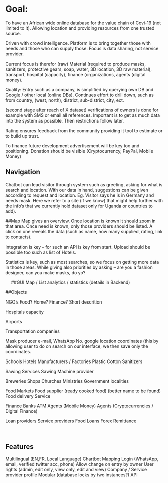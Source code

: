 # Goal: 
To have an African wide online database for the value chain of Covi-19 (not limited to it). Allowing location and providing resources from one trusted source.  

Driven with crowd intelligence.  Platform is to bring together those with needs and those who can supply those. Focus is data sharing, not service provider.

Current focus is therefor (raw) Material (required to produce masks, sanitizers, protective gears, soap, water, 3D location, 3D raw material), transport, hospital (capacity), finance (organizations, agents (digital money). 

Quality: Entry such as a company, is simplified by querying own DB and Google / other local (online DBs). Continues effort to drill down, such as from country, (west, north), district, sub-district, city, ect.

(second stage after reach of X dataset) verifications of owners is done for example with SMS or email all references. Important is to get as much data into the system as possible. Then restrictions follow later.

Rating ensures feedback from the community providing it tool to estimate or to build up trust.

To finance future development advertisement will be key too and positioning. Donation should be visible (Cryptocurrency, PayPal, Mobile Money)

## Navigation
Chatbot can lead visitor through system such as greeting, asking for what is search and location. With our data in hand, suggestions can be given according to request and location.  Eg. Visitor says he is in Germany and needs mask. Here we refer to a site (if we know) that might help further with the info’s that we currently hold dataset only for Uganda or countries to add).

##Map 
Map gives an overview. Once location is known it should zoom in that area. Once need is known, only those providers should be listed. A click on one reveals the data (such as name, how many supplied, rating, link to contacts).

Integration is key – for such an API is key from start. Upload should be possible too such as list of Hotels.

Statistics is key, such as most searches, so we focus on getting more data in those areas. While giving also priorities by asking – are you a fashion designer, can you make masks, do yo?

 
##GUI
	Map / List
	analytics / statistics (details in Backend)

##Objects

NGO’s
	Food?
	Home?
	Finance?
	Short descrition

Hospitals 
	capacity

Airports 

Transportation companies

Mask producer
	e-mail, 
	WhatsApp No. 
	google location coordinates (this by allowing user to do on search on our interface, we then save  only the coordinates.

Schools
Hotels
Manufacturers / Factories
	Plastic
	Cotton
	Sanitizers

Sawing Services
Sawing Machine provider

Breweries 
Shops 
Churches 
Ministries
	Government localities

Food
	Markets
	Food supplier (ready cooked food) (better name to be found)
	Food delivery Service

Finance
	Banks
	ATM
	Agents (Mobile Money)
	Agents (Cryptocurrencies / Digital Finance)

Loan providers
Service providers
	Food
	Loans
	Forex
	Remittance


 
## Features 
Multilingual (EN,FR, Local Language)
Chartbot
Mapping
Login (WhatsApp, email, verified twitter acc, phone)
	Allow change on entry by owner
User rights (admin, edit only, view only, edit and view)
Company / Service provider profile
Modular (database locks by two instances?)
API
